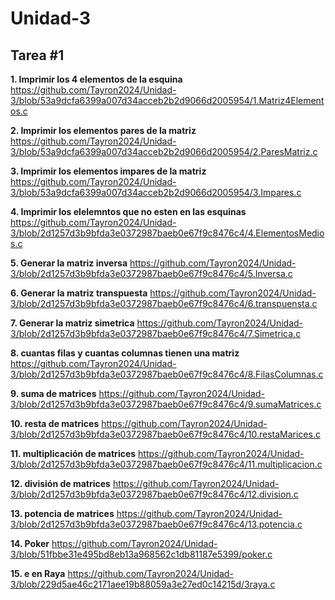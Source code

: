# Unidad-3
## Tarea #1

**1. Imprimir los 4 elementos de la esquina**
https://github.com/Tayron2024/Unidad-3/blob/53a9dcfa6399a007d34acceb2b2d9066d2005954/1.Matriz4Elementos.c

**2. Imprimir los elementos pares de la matriz**
https://github.com/Tayron2024/Unidad-3/blob/53a9dcfa6399a007d34acceb2b2d9066d2005954/2.ParesMatriz.c

**3. Imprimir los elementos impares de la matriz**
https://github.com/Tayron2024/Unidad-3/blob/53a9dcfa6399a007d34acceb2b2d9066d2005954/3.Impares.c

**4. Imprimir los elelemntos que no esten en las esquinas**
https://github.com/Tayron2024/Unidad-3/blob/2d1257d3b9bfda3e0372987baeb0e67f9c8476c4/4.ElementosMedios.c

**5. Generar la matriz inversa**
https://github.com/Tayron2024/Unidad-3/blob/2d1257d3b9bfda3e0372987baeb0e67f9c8476c4/5.Inversa.c

**6. Generar la matriz transpuesta**
https://github.com/Tayron2024/Unidad-3/blob/2d1257d3b9bfda3e0372987baeb0e67f9c8476c4/6.transpuensta.c

**7. Generar la matriz simetrica**
https://github.com/Tayron2024/Unidad-3/blob/2d1257d3b9bfda3e0372987baeb0e67f9c8476c4/7.Simetrica.c

**8. cuantas filas y cuantas columnas tienen una matriz**
https://github.com/Tayron2024/Unidad-3/blob/2d1257d3b9bfda3e0372987baeb0e67f9c8476c4/8.FilasColumnas.c

**9. suma de matrices**
https://github.com/Tayron2024/Unidad-3/blob/2d1257d3b9bfda3e0372987baeb0e67f9c8476c4/9.sumaMatrices.c

**10. resta de matrices**
https://github.com/Tayron2024/Unidad-3/blob/2d1257d3b9bfda3e0372987baeb0e67f9c8476c4/10.restaMarices.c

**11. multiplicación de matrices**
https://github.com/Tayron2024/Unidad-3/blob/2d1257d3b9bfda3e0372987baeb0e67f9c8476c4/11.multiplicacion.c

**12. división de matrices**
https://github.com/Tayron2024/Unidad-3/blob/2d1257d3b9bfda3e0372987baeb0e67f9c8476c4/12.division.c

**13. potencia de matrices**
https://github.com/Tayron2024/Unidad-3/blob/2d1257d3b9bfda3e0372987baeb0e67f9c8476c4/13.potencia.c

**14. Poker**
https://github.com/Tayron2024/Unidad-3/blob/51fbbe31e495bd8eb13a968562c1db81187e5399/poker.c

**15. e en Raya**
https://github.com/Tayron2024/Unidad-3/blob/229d5ae46c2171aee19b88059a3e27ed0c14215d/3raya.c
